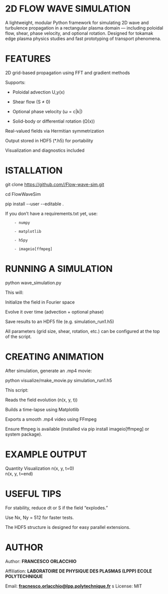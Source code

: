 #                   2D FLOW WAVE SIMULATION
A lightweight, modular Python framework for simulating 2D wave and turbulence propagation in a rectangular plasma domain — including poloidal flow, shear, phase velocity, and optional rotation.
Designed for tokamak edge plasma physics studies and fast prototyping of transport phenomena.
        
#                    FEATURES
2D grid-based propagation using FFT and gradient methods

Supports:

  - Poloidal advection U_y(x)
    
  - Shear flow (S ≠ 0)
    
  - Optional phase velocity (ω = c|k|)
    
  - Solid-body or differential rotation (Ω(x))
    
Real-valued fields via Hermitian symmetrization

Output stored in HDF5 (*.h5) for portability

Visualization and diagnostics included

#                    ISTALLATION
git clone [https://github.com/<your-username>/Flow-wave-sim.git](https://github.com/Frakkio10/FlowWaveSim.git)

cd FlowWaveSim

pip install --user --editable .


If you don’t have a requirements.txt yet, use:

        - numpy

        - matplotlib
        
        - h5py

        - imageio[ffmpeg]

#                   RUNNING A SIMULATION
python wave_simulation.py


This will:

Initialize the field in Fourier space

Evolve it over time (advection + optional phase)

Save results to an HDF5 file (e.g. simulation_run1.h5)

All parameters (grid size, shear, rotation, etc.) can be configured at the top of the script.

#                    CREATING ANIMATION
After simulation, generate an .mp4 movie:

python visualize/make_movie.py simulation_run1.h5

This script:

Reads the field evolution (n(x, y, t))

Builds a time-lapse using Matplotlib

Exports a smooth .mp4 video using FFmpeg

Ensure ffmpeg is available (installed via pip install imageio[ffmpeg] or system package).

#                    EXAMPLE OUTPUT
Quantity	Visualization
n(x, y, t=0)	
n(x, y, t=end)	


#                    USEFUL TIPS

For stability, reduce dt or S if the field “explodes.”

Use Nx, Ny = 512 for faster tests.

The HDF5 structure is designed for easy parallel extensions.

#                    AUTHOR
Author: **FRANCESCO ORLACCHIO** 

Affiliation: **LABORATOIRE DE PHYSIQUE DES PLASMAS (LPPP) ECOLE POLYTECHNIQUE** 

Email: **fracnesco.orlacchio@lpp.polytechnique.fr** 
s
License: MIT 
